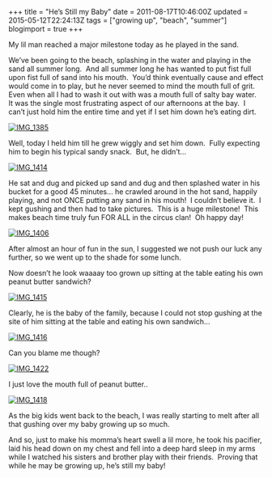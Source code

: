+++
title = "He’s Still my Baby"
date = 2011-08-17T10:46:00Z
updated = 2015-05-12T22:24:13Z
tags = ["growing up", "beach", "summer"]
blogimport = true 
+++

My lil man reached a major milestone today as he played in the sand.&#160; 

We’ve been going to the beach, splashing in the water and playing in the sand all summer long.&#160; And all summer long he has wanted to put fist full upon fist full of sand into his mouth.&#160; You’d think eventually cause and effect would come in to play, but he never seemed to mind the mouth full of grit.&#160; Even when all I had to wash it out with was a mouth full of salty bay water.&#160; It was the single most frustrating aspect of our afternoons at the bay.&#160; I can’t just hold him the entire time and yet if I set him down he’s eating dirt.&#160; 

[![IMG_1385](https://latc.s3.amazonaws.com/wp-content/uploads/2011/08/IMG_1385.jpg "IMG_1385")](https://latc.s3.amazonaws.com/wp-content/uploads/2011/08/IMG_1385.jpg)

Well, today I held him till he grew wiggly and set him down.&#160; Fully expecting him to begin his typical sandy snack.&#160; But, he didn’t… 

[![IMG_1414](https://latc.s3.amazonaws.com/wp-content/uploads/2011/08/IMG_1414.jpg "IMG_1414")](https://latc.s3.amazonaws.com/wp-content/uploads/2011/08/IMG_1414.jpg)

He sat and dug and picked up sand and dug and then splashed water in his bucket for a good 45 minutes… he crawled around in the hot sand, happily playing, and not ONCE putting any sand in his mouth!&#160; I couldn’t believe it.&#160; I kept gushing and then had to take pictures.&#160; This is a huge milestone!&#160; This makes beach time truly fun FOR ALL in the circus clan!&#160; Oh happy day!&#160; 

[![IMG_1406](https://latc.s3.amazonaws.com/wp-content/uploads/2011/08/IMG_1406.jpg "IMG_1406")](https://latc.s3.amazonaws.com/wp-content/uploads/2011/08/IMG_1406.jpg)

After almost an hour of fun in the sun, I suggested we not push our luck any further, so we went up to the shade for some lunch. 

Now doesn’t he look waaaay too grown up sitting at the table eating his own peanut butter sandwich?

[![IMG_1415](https://latc.s3.amazonaws.com/wp-content/uploads/2011/08/IMG_1415.jpg "IMG_1415")](https://latc.s3.amazonaws.com/wp-content/uploads/2011/08/IMG_1415.jpg)

Clearly, he is the baby of the family, because I could not stop gushing at the site of him sitting at the table and eating his own sandwich…

[![IMG_1416](https://latc.s3.amazonaws.com/wp-content/uploads/2011/08/IMG_1416.jpg "IMG_1416")](https://latc.s3.amazonaws.com/wp-content/uploads/2011/08/IMG_1416.jpg)

Can you blame me though?

[![IMG_1422](https://latc.s3.amazonaws.com/wp-content/uploads/2011/08/IMG_1422.jpg "IMG_1422")](https://latc.s3.amazonaws.com/wp-content/uploads/2011/08/IMG_1422.jpg)

I just love the mouth full of peanut butter..

[![IMG_1418](https://latc.s3.amazonaws.com/wp-content/uploads/2011/08/IMG_1418.jpg "IMG_1418")](https://latc.s3.amazonaws.com/wp-content/uploads/2011/08/IMG_1418.jpg)

As the big kids went back to the beach, I was really starting to melt after all that gushing over my baby growing up so much.&#160; 

And so, just to make his momma’s heart swell a lil more, he took his pacifier, laid his head down on my chest and fell into a deep hard sleep in my arms while I watched his sisters and brother play with their friends.&#160; Proving that while he may be growing up, he’s still my baby!
